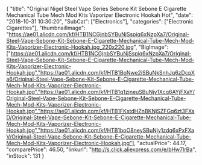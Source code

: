 {
	"title": "Original Nigel Steel Vape Series Sebone Kit Sebone E Cigarette Mechanical Tube Mech Mod Kits Vaporizer Electronic Hookah Hot",
	"date": "2018-10-31 10:30:20",
	"SubCat": ["Electronics"],
	"categories": ["Electronic Cigarettes"],
	"thumbnailImage": "https://ae01.alicdn.com/kf/HTB1NCGjnbSYBuNjSspiq6xNzpXa7/Original-Steel-Vape-Sebone-Kit-Sebone-E-Cigarette-Mechanical-Tube-Mech-Mod-Kits-Vaporizer-Electronic-Hookah.jpg_220x220.jpg",
	"BigImage": ["https://ae01.alicdn.com/kf/HTB1NCGjnbSYBuNjSspiq6xNzpXa7/Original-Steel-Vape-Sebone-Kit-Sebone-E-Cigarette-Mechanical-Tube-Mech-Mod-Kits-Vaporizer-Electronic-Hookah.jpg","https://ae01.alicdn.com/kf/HTB1BoNwe2iSBuNkSnhJq6zDcpXa6/Original-Steel-Vape-Sebone-Kit-Sebone-E-Cigarette-Mechanical-Tube-Mech-Mod-Kits-Vaporizer-Electronic-Hookah.jpg","https://ae01.alicdn.com/kf/HTB1q1zjneuSBuNjy1Xcq6AYjFXaY/Original-Steel-Vape-Sebone-Kit-Sebone-E-Cigarette-Mechanical-Tube-Mech-Mod-Kits-Vaporizer-Electronic-Hookah.jpg","https://ae01.alicdn.com/kf/HTB1FKstdHZnBKNjSZFGq6zt3FXaD/Original-Steel-Vape-Sebone-Kit-Sebone-E-Cigarette-Mechanical-Tube-Mech-Mod-Kits-Vaporizer-Electronic-Hookah.jpg","https://ae01.alicdn.com/kf/HTB1boO8neySBuNjy1zdq6xPxFXaV/Original-Steel-Vape-Sebone-Kit-Sebone-E-Cigarette-Mechanical-Tube-Mech-Mod-Kits-Vaporizer-Electronic-Hookah.jpg"],
	"actualPrice": 44.17,
	"comparePrice": 46.50,
	"linkurl": "http://s.click.aliexpress.com/e/bHw7lrBa",
	"inStock": 131
}
